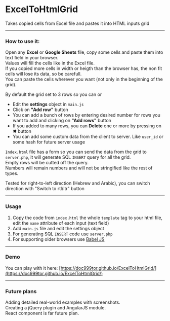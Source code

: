 # ExcelToHtmlGrid
Takes copied cells from Excel file and pastes it into HTML inputs grid

---

### How to use it:
Open any **Excel** or **Google Sheets** file, copy some cells and paste them into text field in your browser.  
Values will fill the cells like in the Excel file.  
If you copied more cells in width or heigth than the browser has, the non fit cells will lose its data, so be carefull.  
You can paste the cells wherever you want (not only in the beginning of the grid).

By default the grid set to 3 rows so you can or

* Edit the **settings** object in `main.js`
* Click on **"Add row"** button
* You can add a bunch of rows by entering desired number for rows you want to add and clicking on **"Add rows"** button
* If you added to many rows, you can **Delete** one or more by pressing on **✖** button
* You can add some custom data from the client to server. Like `user_id` or some hash for future server usage  

`Index.html` file has a form so you can send the data from the grid to `server.php`, it will generate SQL `INSERT` query for all the grid.  
Empty rows will be cutted off the query.  
Numbers will remain numbers and will not be stringified like the rest of types.  

Tested for right-to-left direction (Hebrew and Arabic), you can switch direction with "Switch to rtl/ltr" button

---

### Usage

1. Copy the code from `index.html` the whole `template` tag to your html file, edit the `name` attribute of each input (text field)
2. Add `main.js` file and edit the settings object
3. For generating SQL `INSERT` code use `server.php`
4. For supporting older browsers use [Babel JS](https://babeljs.io/)

---

### Demo
You can play with it here: [https://doc999tor.github.io/ExcelToHtmlGrid/](https://doc999tor.github.io/ExcelToHtmlGrid/)

---

### Future plans
Adding detailed real-world examples with screenshots.  
Creating a jQuery plugin and AngularJS module.  
React component is far future plan.  